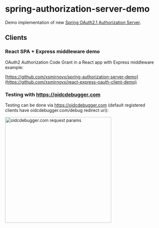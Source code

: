 # spring-authorization-server-demo
Demo implementation of new [Spring OAuth2.1 Authorization Server](https://github.com/spring-projects/spring-authorization-server).
## Clients 
### React SPA + Express middleware demo
OAuth2 Authorization Code Grant in a React app with Express middleware example:

[https://github.com/xsmirnovx/spring-authorization-server-demo](https://github.com/xsmirnovx/react-express-oauth-client-demo)
### Testing with https://oidcdebugger.com
Testing can be done via https://oidcdebugger.com (default registered clients have oidcdebugger.com/debug redirect uri): 

<img width="348" alt="oidcdebugger.com request params" src="https://user-images.githubusercontent.com/12628880/154842572-cac21f8b-068d-4202-8893-6ad09d31b65c.png">
